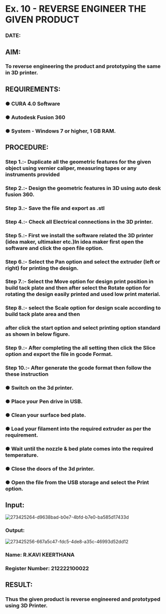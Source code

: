 # Ex. 10 - REVERSE ENGINEER THE GIVEN PRODUCT

### DATE: 

## AIM: 
### To reverse engineering the product and prototyping the same in 3D printer.

## REQUIREMENTS:
### ●	CURA 4.0 Software
### ●	 Autodesk Fusion 360
### ●	 System - Windows 7 or higher, 1 GB RAM.

## PROCEDURE:
### Step 1.:- Duplicate all the geometric features for the given object using vernier caliper, measuring tapes or any instruments provided
### Step 2.:- Design the geometric features in 3D using auto desk fusion 360.
### Step 3.:- Save the file and export as .stl
### Step 4.:- Check all Electrical connections in the 3D printer.
### Step 5.:- First we install the software related the 3D printer (idea maker, ultimaker etc.)In idea maker first open the software and click the open file option.
### Step 6.:- Select the Pan option and select the extruder (left or right) for printing the design.
### Step 7.:- Select the Move option for design print position in build tack plate and then after select the Rotate option for rotating the design easily printed and used low print material.
### Step 8.:- select the Scale option for design scale according to build tack plate area and then
### after click the start option and select printing option standard as shown in below figure.
### Step 9.:- After completing the all setting then click the Slice option and export the file in gcode Format.
### Step 10.:- After generate the gcode format then follow the these instruction 
  ###   ●	Switch on the 3d printer.
  ###   ●	Place your Pen drive in USB.
  ###   ●	Clean your surface bed plate.
  ###   ●	Load your filament into the required extruder as per the requirement.
  ###   ●	Wait until the nozzle & bed plate comes into the required temperature.
  ###   ●	Close the doors of the 3d printer.
  ###   ●	Open the file from the USB storage and select the Print option.

## Input:
![273425264-d9638bad-b0e7-4bfd-b7e0-ba585d17433d](https://github.com/RKavikeerthana/Ex.-10---REVERSE-ENGINEER-THE-GIVEN-PRODUCT/assets/120431120/3e8d7ae8-8756-4681-b70f-2e6abee46878)

### Output:

![273425256-667a5c47-fdc5-4de8-a35c-46993d52dd12](https://github.com/RKavikeerthana/Ex.-10---REVERSE-ENGINEER-THE-GIVEN-PRODUCT/assets/120431120/d5ecccc4-8339-449e-8125-9f99128953fa)

### Name: R.KAVI KEERTHANA
### Register Number: 212222100022

## RESULT:
###   Thus the given product is reverse engineered and prototyped using 3D Printer.

